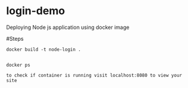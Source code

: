 # login-demo
Deploying Node js application using docker image

#Steps 
~~~
docker build -t node-login .
~~~

```docker run --name login -d -p 8080:8080 node-login

docker ps 

to check if container is running visit localhost:8080 to view your site

